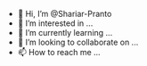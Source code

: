 - 👋 Hi, I’m @Shariar-Pranto
- 👀 I’m interested in ...
- 🌱 I’m currently learning ...
- 💞️ I’m looking to collaborate on ...
- 📫 How to reach me ...

<!---
Shariar-Pranto/Shariar-Pranto is a ✨ special ✨ repository because its `README.md` (this file) appears on your GitHub profile.
You can click the Preview link to take a look at your changes.
--->
